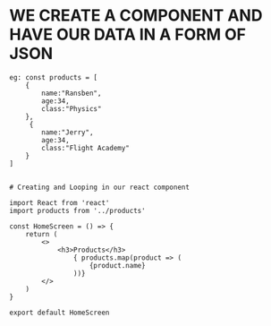 # WE CREATE A COMPONENT AND HAVE OUR DATA IN A FORM OF JSON
    eg: const products = [
        {
            name:"Ransben",
            age:34,
            class:"Physics"
        },
         {
            name:"Jerry",
            age:34,
            class:"Flight Academy"
        }
    ]


    # Creating and Looping in our react component

    import React from 'react'
    import products from '../products'

    const HomeScreen = () => {
        return (
            <>
                <h3>Products</h3>
                    { products.map(product => (
                        {product.name}
                    ))}
            </>
        )
    }

    export default HomeScreen
